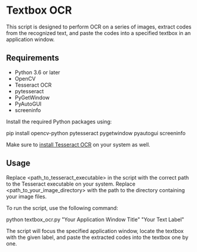 # Textbox OCR

This script is designed to perform OCR on a series of images, extract codes from the recognized text, and paste the codes into a specified textbox in an application window.

## Requirements

- Python 3.6 or later
- OpenCV
- Tesseract OCR
- pytesseract
- PyGetWindow
- PyAutoGUI
- screeninfo

Install the required Python packages using:

pip install opencv-python pytesseract pygetwindow pyautogui screeninfo

Make sure to [install Tesseract OCR](https://tesseract-ocr.github.io/tessdoc/Installation.html) on your system as well.

## Usage

Replace <path_to_tesseract_executable> in the script with the correct path to the Tesseract executable on your system. Replace <path_to_your_image_directory> with the path to the directory containing your image files.

To run the script, use the following command:

python textbox_ocr.py "Your Application Window Title" "Your Text Label"

The script will focus the specified application window, locate the textbox with the given label, and paste the extracted codes into the textbox one by one.
